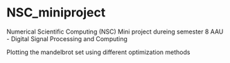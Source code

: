 # NSC_miniproject
Numerical Scientific Computing (NSC) Mini project dureing semester 8 AAU - Digital Signal Processing and Computing 

Plotting the mandelbrot set using different optimization methods  
